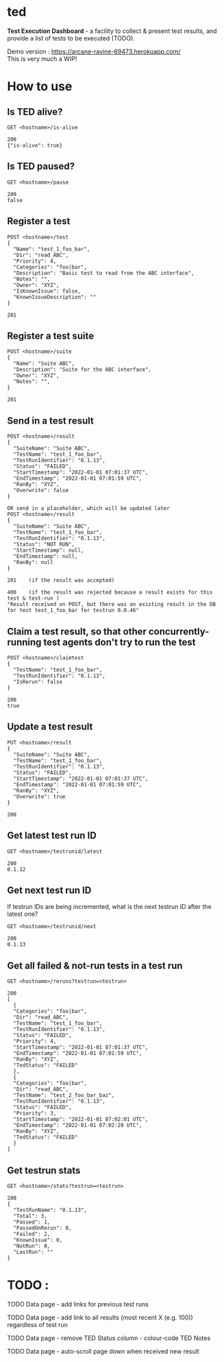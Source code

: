 # ted

**Test Execution Dashboard** - a facility to collect &amp; present test results, and provide a list of tests to be executed (TODO).

Demo version : https://arcane-ravine-69473.herokuapp.com/  
This is very much a WIP!

# How to use

## Is TED alive?

`GET <hostname>/is-alive`

```
200
{"is-alive": true}
```

## Is TED paused?

`GET <hostname>/pause`

```
200
false
```

## Register a test

```
POST <hostname>/test
{
  "Name": "test_1_foo_bar",
  "Dir": "read_ABC",
  "Priority": 4,
  "Categories": "foo|bar",
  "Description": "Basic test to read from the ABC interface",
  "Notes": "",
  "Owner": "XYZ",
  "IsKnownIssue": false,
  "KnownIssueDescription": ""
}
```

```
201
```

## Register a test suite

```
POST <hostname>/suite
{
  "Name": "Suite ABC",
  "Description": "Suite for the ABC interface",
  "Owner": "XYZ",
  "Notes": "",
}
```

```
201
```

## Send in a test result

```
POST <hostname>/result
{
  "SuiteName": "Suite ABC",
  "TestName": "test_1_foo_bar",
  "TestRunIdentifier": "0.1.13",
  "Status": "FAILED",
  "StartTimestamp": "2022-01-01 07:01:37 UTC",
  "EndTimestamp": "2022-01-01 07:01:59 UTC",
  "RanBy": "XYZ",
  "Overwrite": false
}

OR send in a placeholder, which will be updated later
POST <hostname>/result
{
  "SuiteName": "Suite ABC",
  "TestName": "test_1_foo_bar",
  "TestRunIdentifier": "0.1.13",
  "Status": "NOT RUN",
  "StartTimestamp": null,
  "EndTimestamp": null,
  "RanBy": null
}
```

```
201    (if the result was accepted)
```

```
400    (if the result was rejected because a result exists for this test & test-run )
"Result received on POST, but there was an existing result in the DB for test test_1_foo_bar for testrun 0.0.46"
```

## Claim a test result, so that other concurrently-running test agents don't try to run the test

```
POST <hostname>/claimtest
{
  "TestName": "test_1_foo_bar",
  "TestRunIdentifier": "0.1.13",
  "IsRerun": false
}
```

```
200
true
```

## Update a test result

```
PUT <hostname>/result
{
  "SuiteName": "Suite ABC",
  "TestName": "test_1_foo_bar",
  "TestRunIdentifier": "0.1.13",
  "Status": "FAILED",
  "StartTimestamp": "2022-01-01 07:01:37 UTC",
  "EndTimestamp": "2022-01-01 07:01:59 UTC",
  "RanBy": "XYZ",
  "Overwrite": true
}
```

```
200
```

## Get latest test run ID

```
GET <hostname>/testrunid/latest
```

```
200
0.1.12
```

## Get next test run ID

If testrun IDs are being incremented, what is the next testrun ID after the latest one?

```
GET <hostname>/testrunid/next
```

```
200
0.1.13
```

## Get all failed & not-run tests in a test run

```
GET <hostname>/reruns?testrun=<testrun>
```

```
200
[
  {
  "Categories": "foo|bar",
  "Dir": "read_ABC",
  "TestName": "test_1_foo_bar",
  "TestRunIdentifier": "0.1.13",
  "Status": "FAILED",
  "Priority": 4,
  "StartTimestamp": "2022-01-01 07:01:37 UTC",
  "EndTimestamp": "2022-01-01 07:01:59 UTC",
  "RanBy": "XYZ",
  "TedStatus": "FAILED"
  },
  {
  "Categories": "foo|bar",
  "Dir": "read_ABC",
  "TestName": "test_2_foo_bar_baz",
  "TestRunIdentifier": "0.1.13",
  "Status": "FAILED",
  "Priority": 3,
  "StartTimestamp": "2022-01-01 07:02:01 UTC",
  "EndTimestamp": "2022-01-01 07:02:20 UTC",
  "RanBy": "XYZ",
  "TedStatus": "FAILED"
  }
]
```

## Get testrun stats

```
GET <hostname>/stats?testrun=<testrun>
```

```
200
{
  "TestRunName": "0.1.13",
  "Total": 3,
  "Passed": 1,
  "PassedOnRerun": 0,
  "Failed": 2,
  "KnownIssue": 0,
  "NotRun": 0,
  "LastRun": ""
}
```

# TODO :

TODO Data page - add links for previous test runs

TODO Data page - add link to all results (most recent X (e.g. 100)) regardless of test run

TODO Data page - remove TED Status column - colour-code TED Notes

TODO Data page - auto-scroll page down when received new result
